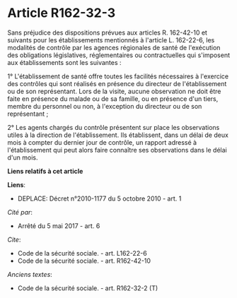 # Article R162-32-3

Sans préjudice des dispositions prévues aux articles R. 162-42-10 et suivants pour les établissements mentionnés à l'article
L. 162-22-6, les modalités de contrôle par les agences régionales de santé de l'exécution des obligations législatives,
réglementaires ou contractuelles qui s'imposent aux établissements sont les suivantes : 

1° L'établissement de santé offre toutes les facilités nécessaires à l'exercice des contrôles qui sont réalisés en présence
du directeur de l'établissement ou de son représentant. Lors de la visite, aucune observation ne doit être faite en présence
du malade ou de sa famille, ou en présence d'un tiers, membre du personnel ou non, à l'exception du directeur ou de son
représentant ; 

2° Les agents chargés du contrôle présentent sur place les observations utiles à la direction de l'établissement. Ils
établissent, dans un délai de deux mois à compter du dernier jour de contrôle, un rapport adressé à l'établissement qui peut
alors faire connaître ses observations dans le délai d'un mois.

**Liens relatifs à cet article**

**Liens**:

  - DEPLACE: Décret n°2010-1177 du 5 octobre 2010 - art. 1

_Cité par_:

  - Arrêté du 5 mai 2017 - art. 6

_Cite_:

  - Code de la sécurité sociale. - art. L162-22-6
  - Code de la sécurité sociale. - art. R162-42-10

_Anciens textes_:

  - Code de la sécurité sociale. - art. R162-32-2 (T)
